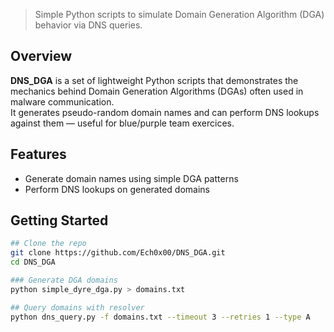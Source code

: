 > Simple Python scripts to simulate Domain Generation Algorithm (DGA) behavior via DNS queries.  

## Overview
**DNS_DGA** is a set of lightweight Python scripts that demonstrates the mechanics behind Domain Generation Algorithms (DGAs) often used in malware communication.  
It generates pseudo-random domain names and can perform DNS lookups against them — useful for blue/purple team exercices.

## Features
- Generate domain names using simple DGA patterns  
- Perform DNS lookups on generated domains  

## Getting Started
```bash
## Clone the repo
git clone https://github.com/Ech0x00/DNS_DGA.git
cd DNS_DGA

### Generate DGA domains
python simple_dyre_dga.py > domains.txt

## Query domains with resolver
python dns_query.py -f domains.txt --timeout 3 --retries 1 --type A



